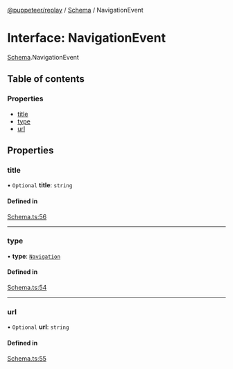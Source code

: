 [@puppeteer/replay](../README.md) / [Schema](../modules/Schema.md) / NavigationEvent

# Interface: NavigationEvent

[Schema](../modules/Schema.md).NavigationEvent

## Table of contents

### Properties

- [title](Schema.NavigationEvent.md#title)
- [type](Schema.NavigationEvent.md#type)
- [url](Schema.NavigationEvent.md#url)

## Properties

### title

• `Optional` **title**: `string`

#### Defined in

[Schema.ts:56](https://github.com/puppeteer/replay/blob/main/src/Schema.ts#L56)

---

### type

• **type**: [`Navigation`](../enums/Schema.AssertedEventType.md#navigation)

#### Defined in

[Schema.ts:54](https://github.com/puppeteer/replay/blob/main/src/Schema.ts#L54)

---

### url

• `Optional` **url**: `string`

#### Defined in

[Schema.ts:55](https://github.com/puppeteer/replay/blob/main/src/Schema.ts#L55)
